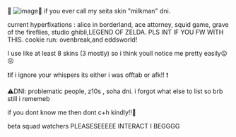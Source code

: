 🎇 ![image](https://github.com/user-attachments/assets/69fb7735-4fe0-4a11-8d86-c2327bf34e9c)🎇
if you ever call my seita skin "milkman" dni. 


current hyperfixations : alice in borderland, ace attorney, squid game, grave of the fireflies, studio ghibli,LEGEND OF ZELDA. PLS INT IF YOU FW WITH THIS. cookie run: ovenbreak,and eddsworld!

I use like at least 8 skins (3 mostly) so i think youll notice me pretty easily😛😛 

❗️if i ignore your whispers its either i was offtab or afk!! ❗️


⚠️DNI: problematic people, z10s , soha dni.  i forgot what else to list so brb still i rememeb

if you dont know me then dont c+h kindly!!🙏

beta squad watchers PLEASESEEEEE INTERACT I BEGGGG


<!---
eve102/eve102 is a ✨ special ✨ repository because its `README.md` (this file) appears on your GitHub profile.
You can click the Preview link to take a look at your changes.
--->
